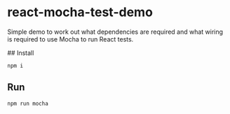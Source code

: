 # react-mocha-test-demo

Simple demo to work out what dependencies are required and what wiring is required to use Mocha to run React tests.

## Install

```npm i```

## Run

```npm run mocha```
